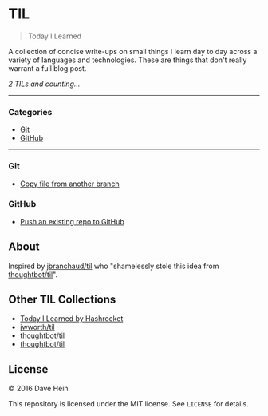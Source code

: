 # TIL

> Today I Learned

A collection of concise write-ups on small things I learn day to day across a
variety of languages and technologies. These are things that don't really
warrant a full blog post.

_2 TILs and counting..._

---

### Categories

* [Git](#git)
* [GitHub](#github)

---

### Git

* [Copy file from another branch](git/copy-file-from-another-branch.md)

### GitHub

* [Push an existing repo to GitHub](github/push-existing-repo-to-github.md)

## About

Inspired by [jbranchaud/til](https://github.com/jbranchaud/til) who "shamelessly stole this idea from [thoughtbot/til](https://github.com/thoughtbot/til)".

## Other TIL Collections

* [Today I Learned by Hashrocket](https://til.hashrocket.com)
* [jwworth/til](https://github.com/jwworth/til)
* [thoughtbot/til](https://github.com/thoughtbot/til)
* [thoughtbot/til](https://github.com/thoughtbot/til)

## License

&copy; 2016 Dave Hein

This repository is licensed under the MIT license. See `LICENSE` for
details.
